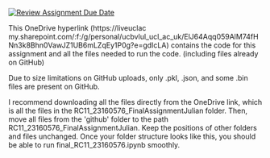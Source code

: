 [![Review Assignment Due Date](https://classroom.github.com/assets/deadline-readme-button-24ddc0f5d75046c5622901739e7c5dd533143b0c8e959d652212380cedb1ea36.svg)](https://classroom.github.com/a/YmApcLfC)

This OneDrive hyperlink (https://liveuclac my.sharepoint.com/:f:/g/personal/ucbvlul_ucl_ac_uk/ElJ64Aqq059AlM74fHNn3k8Bhn0VawJZ1UB6mLZqEy1P0g?e=gdIcLA) contains the code for this assignment and all the files needed to run the code. (including files already on GitHub)

Due to size limitations on GitHub uploads, only .pkl, .json, and some .bin files are present on GitHub.

I recommend downloading all the files directly from the OneDrive link, which is all the files in the RC11_23160576_FinalAssignmentJulian folder. Then, move all files from the 'github' folder to the path RC11_23160576_FinalAssignmentJulian. Keep the positions of other folders and files unchanged. Once your folder structure looks like this, you should be able to run final_RC11_23160576.ipynb smoothly.
